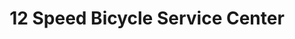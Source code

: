 ---
title: "12 Speed Bicycle Service Center"
url: /grand-junction/12-speed-bicycle-service-center/
shop: bicycle
---